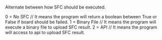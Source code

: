 Alternate between how SFC should be executed.

0 = No SFC // It means the program will return a boolean between True or False if board should be failed.
1 = Binary File // It means the program will execute a binary file to upload SFC result.
2 = API // It means the program will access to api to upload SFC result.